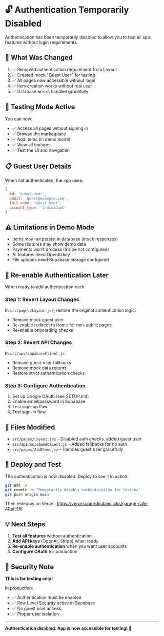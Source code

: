 # 🔓 Authentication Temporarily Disabled

Authentication has been temporarily disabled to allow you to test all app features without login requirements.

## 🎯 What Was Changed

1. ✅ Removed authentication requirement from Layout
2. ✅ Created mock "Guest User" for testing
3. ✅ All pages now accessible without login
4. ✅ Item creation works without real user
5. ✅ Database errors handled gracefully

## 🧪 Testing Mode Active

You can now:
- ✅ Access all pages without signing in
- ✅ Browse the marketplace
- ✅ Add items (in demo mode)
- ✅ View all features
- ✅ Test the UI and navigation

## 📋 Guest User Details

When not authenticated, the app uses:
```javascript
{
  id: 'guest-user',
  email: 'guest@example.com',
  full_name: 'Guest User',
  account_type: 'individual'
}
```

## ⚠️ Limitations in Demo Mode

- Items may not persist in database (mock responses)
- Some features may show demo data
- Payments won't process (Stripe not configured)
- AI features need OpenAI key
- File uploads need Supabase storage configured

## 🔄 Re-enable Authentication Later

When ready to add authentication back:

### Step 1: Revert Layout Changes
In `src/pages/Layout.jsx`, restore the original authentication logic:
- Remove mock guest user
- Re-enable redirect to Home for non-public pages
- Re-enable onboarding checks

### Step 2: Revert API Changes
In `src/api/supabaseClient.js`:
- Remove guest-user fallbacks
- Remove mock data returns
- Restore strict authentication checks

### Step 3: Configure Authentication
1. Set up Google OAuth (see SETUP.md)
2. Enable email/password in Supabase
3. Test sign-up flow
4. Test sign-in flow

## 📝 Files Modified

- `src/pages/Layout.jsx` - Disabled auth checks, added guest user
- `src/api/supabaseClient.js` - Added fallbacks for no auth
- `src/pages/AddItem.jsx` - Handles guest user gracefully

## 🚀 Deploy and Test

The authentication is now disabled. Deploy to see it in action:

```bash
git add -A
git commit -m "Temporarily disable authentication for testing"
git push origin main
```

Then redeploy on Vercel:
https://vercel.com/doubleclicks/garage-sale-40afc1f5

## 💡 Next Steps

1. **Test all features** without authentication
2. **Add API keys** (OpenAI, Stripe) when ready
3. **Re-enable authentication** when you want user accounts
4. **Configure OAuth** for production

## 🔐 Security Note

**This is for testing only!** 

In production:
- ✅ Authentication must be enabled
- ✅ Row Level Security active in Supabase
- ✅ No guest user access
- ✅ Proper user isolation

---

**Authentication disabled. App is now accessible for testing!** 🎉

